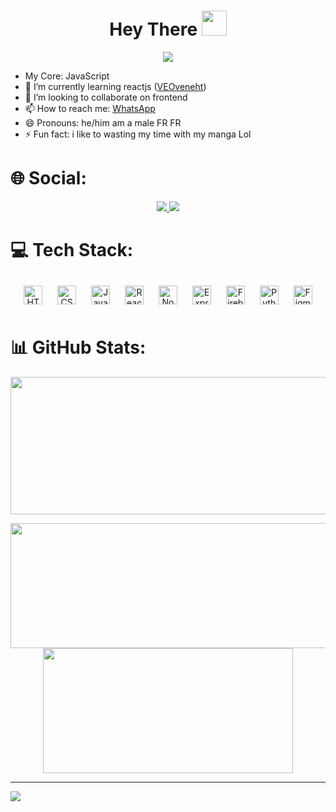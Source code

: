 <h1 align="center">Hey There <img src="https://user-images.githubusercontent.com/1303154/88677602-1635ba80-d120-11ea-84d8-d263ba5fc3c0.gif" width="40px" alt=""><br></h1>
<p align="center"><img src="https://c.tenor.com/GrOZNL13djQAAAAd/tenor.gif" /></p>

<!-- 
- 🔭 I’m currently working on ...
- 🤔 I’m looking for help with ... 
- 💬 Ask me about ...
-->
- My Core: JavaScript
- 🌱 I’m currently learning reactjs (<a target='_blank' href="https://www.veoveneht.eu.org">VEOveneht</a>)
- 👯 I’m looking to collaborate on frontend
- 📫 How to reach me: <a href="wa.me/6283113810321?text=Am%20Github!☺%20">WhatsApp</a>
- 😄 Pronouns: he/him am a male FR FR
- ⚡ Fun fact: i like to wasting my time with my manga Lol

# 🌐 Social:
<p align="center">
<a href="https://www.instagram.com/loo3837955ol"><img src="https://img.shields.io/badge/Instagram-E4405F?style=for-the-badge&logo=instagram&logoColor=white"/> 
<a href="https://wa.me/6283113810321"><img src="https://img.shields.io/badge/WhatsApp-25D366?style=for-the-badge&logo=whatsapp&logoColor=white" /></a>
</p>

# 💻 Tech Stack: 
<div align="center">
<a href="https://en.wikipedia.org/wiki/HTML5" target="_blank"><img style="margin: 10px" src="https://img.shields.io/badge/HTML5-white?style=for-the-badge&logo=html5" alt="HTML5" height="30" /></a>
<a href="https://www.w3schools.com/css/" target="_blank"><img style="margin: 10px" src="https://img.shields.io/badge/CSS3-white?style=for-the-badge&logo=css3&logoColor=blue" alt="CSS3" height="30" /></a>
<a href="https://www.javascript.com/" target="_blank"><img style="margin: 10px" src="https://img.shields.io/badge/JavaScript-white?style=for-the-badge&logo=javascript" alt="JavaScript" height="30" /></a>
<a href="https://reactjs.org/" target="_blank"><img style="margin: 10px" src="https://img.shields.io/badge/ReactJS-gray?style=for-the-badge&logo=react" alt="ReactJS" height="30" /></a>
<a href="https://nodejs.org/" target="_blank"><img style="margin: 10px" src="https://img.shields.io/badge/NodeJS-white?style=for-the-badge&logo=node.js" alt="NodeJS" height="30" /></a>
<a href="https://expressjs.com/" target="_blank"><img style="margin: 10px" src="https://img.shields.io/badge/ExpressJS-black?style=for-the-badge&logo=express" alt="ExpressJS" height="30" /></a>
<a href="https://firebase.google.com/" target="_blank"><img style="margin: 10px" src="https://img.shields.io/badge/Firebase-red?style=for-the-badge&logo=firebase" alt="Firebase" height="30" /></a>
<a href="https://www.python.org/" target="_blank"><img style="margin: 10px" src="https://img.shields.io/badge/Python-white?style=for-the-badge&logo=python" alt="Python" height="30" /></a>
<a href="https://www.figma.com/" target="_blank"><img style="margin: 10px" src="https://img.shields.io/badge/Figma-wheat?style=for-the-badge&logo=figma" alt="Figma" height="30" /></a>
</div>

# 📊 GitHub Stats:
<p align="center">
  <img width="800" height="220" src="https://streak-stats.demolab.com?user=sammorozov&theme=highcontrast&hide_border=true&border_radius=5&card_width=800">
</p>
<p align="center">
  <img width="600" height="200" src="https://github-readme-stats.vercel.app/api?username=VEOveneht&show_icons=true&theme=vision-friendly-dark">
  <img width="400" height="200" src="https://github-readme-stats.vercel.app/api/top-langs/?username=VEOveneht&size_weight=0.0005&count_weight=0.3&layout=compact&theme=vision-friendly-dark">
</p>

<!--
![](https://github-readme-stats.vercel.app/api?username=VEOveneht&theme=nord&hide_border=false&include_all_commits=false&count_private=false)<br/>
![](https://github-readme-streak-stats.herokuapp.com/?user=VEOveneht&theme=nord&hide_border=false)<br/>
![](https://github-readme-stats.vercel.app/api/top-langs/?username=VEOveneht&theme=nord&hide_border=false&include_all_commits=false&count_private=false&layout=compact)
-->

---
[![](https://visitcount.itsvg.in/api?id=VEOveneht&icon=0&color=0)](https://visitcount.itsvg.in)

<img href="./ankouguisu.gif"/>

